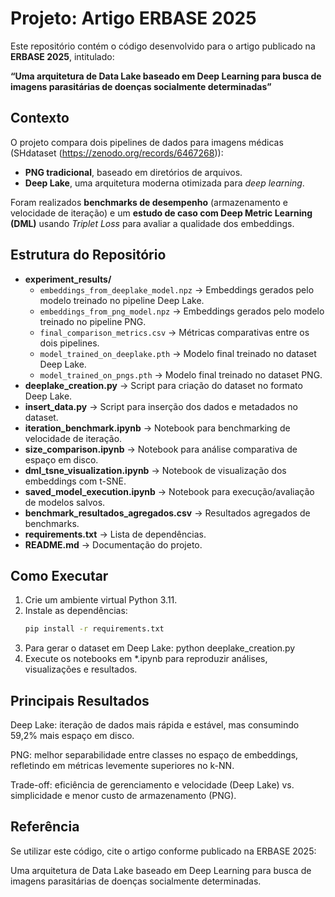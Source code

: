 # Projeto: Artigo ERBASE 2025

Este repositório contém o código desenvolvido para o artigo publicado na **ERBASE 2025**, intitulado:  

**“Uma arquitetura de Data Lake baseado em Deep Learning para busca de imagens parasitárias de doenças socialmente determinadas”**

## Contexto

O projeto compara dois pipelines de dados para imagens médicas (SHdataset (https://zenodo.org/records/6467268)):  
- **PNG tradicional**, baseado em diretórios de arquivos.  
- **Deep Lake**, uma arquitetura moderna otimizada para *deep learning*.  

Foram realizados **benchmarks de desempenho** (armazenamento e velocidade de iteração) e um **estudo de caso com Deep Metric Learning (DML)** usando *Triplet Loss* para avaliar a qualidade dos embeddings.

## Estrutura do Repositório

- **experiment_results/**  
  - `embeddings_from_deeplake_model.npz` → Embeddings gerados pelo modelo treinado no pipeline Deep Lake.  
  - `embeddings_from_png_model.npz` → Embeddings gerados pelo modelo treinado no pipeline PNG.  
  - `final_comparison_metrics.csv` → Métricas comparativas entre os dois pipelines.  
  - `model_trained_on_deeplake.pth` → Modelo final treinado no dataset Deep Lake.  
  - `model_trained_on_pngs.pth` → Modelo final treinado no dataset PNG.  
- **deeplake_creation.py** → Script para criação do dataset no formato Deep Lake.  
- **insert_data.py** → Script para inserção dos dados e metadados no dataset.  
- **iteration_benchmark.ipynb** → Notebook para benchmarking de velocidade de iteração.  
- **size_comparison.ipynb** → Notebook para análise comparativa de espaço em disco.  
- **dml_tsne_visualization.ipynb** → Notebook de visualização dos embeddings com t-SNE.  
- **saved_model_execution.ipynb** → Notebook para execução/avaliação de modelos salvos.  
- **benchmark_resultados_agregados.csv** → Resultados agregados de benchmarks.  
- **requirements.txt** → Lista de dependências.  
- **README.md** → Documentação do projeto.  

## Como Executar

1. Crie um ambiente virtual Python 3.11.  
2. Instale as dependências:  
   ```bash
   pip install -r requirements.txt
3. Para gerar o dataset em Deep Lake:
   python deeplake_creation.py
4. Execute os notebooks em *.ipynb para reproduzir análises, visualizações e resultados.

## Principais Resultados

Deep Lake: iteração de dados mais rápida e estável, mas consumindo 59,2% mais espaço em disco.

PNG: melhor separabilidade entre classes no espaço de embeddings, refletindo em métricas levemente superiores no k-NN.

Trade-off: eficiência de gerenciamento e velocidade (Deep Lake) vs. simplicidade e menor custo de armazenamento (PNG).

## Referência

Se utilizar este código, cite o artigo conforme publicado na ERBASE 2025:

Uma arquitetura de Data Lake baseado em Deep Learning para busca de imagens parasitárias de doenças socialmente determinadas.
   
